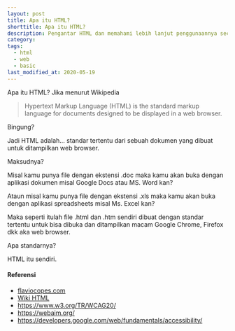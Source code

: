 ```yaml
---
layout: post
title: Apa itu HTML?
shorttitle: Apa itu HTML?
description: Pengantar HTML dan memahami lebih lanjut penggunaannya secara praktis.
category:
tags:
  - html
  - web
  - basic
last_modified_at: 2020-05-19
---
```


Apa itu HTML? Jika menurut Wikipedia

> Hypertext Markup Language (HTML) is the standard markup language for documents designed to be displayed in a web browser.

Bingung?

Jadi HTML adalah... standar tertentu dari sebuah dokumen yang dibuat untuk ditampilkan web browser.

Maksudnya?

Misal kamu punya file dengan ekstensi .doc maka kamu akan buka dengan aplikasi dokumen misal Google Docs atau MS. Word kan?

Ataun misal kamu punya file dengan ekstensi .xls maka kamu akan buka dengan aplikasi spreadsheets misal Ms. Excel kan?

Maka seperti itulah file .html dan .htm sendiri dibuat dengan standar tertentu untuk bisa dibuka dan ditampilkan macam Google Chrome, Firefox dkk aka web browser.

Apa standarnya?

HTML itu sendiri.




#### Referensi

* [flaviocopes.com](flaviocopes.com)
* [Wiki HTML](https://en.wikipedia.org/wiki/HTML)
* https://www.w3.org/TR/WCAG20/
* https://webaim.org/
* https://developers.google.com/web/fundamentals/accessibility/
